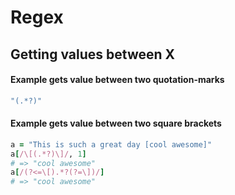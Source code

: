 # Regex

## Getting values between X
#### Example gets value between two quotation-marks

```ruby
"(.*?)"
```

#### Example gets value between two square brackets

```ruby
a = "This is such a great day [cool awesome]"
a[/\[(.*?)\]/, 1]
# => "cool awesome"
a[/(?<=\[).*?(?=\])/]
# => "cool awesome"
```
